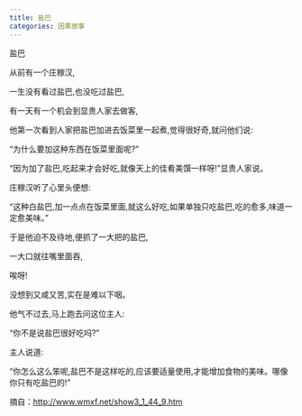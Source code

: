 ```yaml
---
title: 盐巴
categories: 因果故事
---
```


	   
盐巴

从前有一个庄稼汉,

一生没有看过盐巴,也没吃过盐巴,

有一天有一个机会到显贵人家去做客,

他第一次看到人家把盐巴加进去饭菜里一起煮,觉得很好奇,就问他们说:

“为什么要加这种东西在饭菜里面呢?”

“因为加了盐巴,吃起来才会好吃,就像天上的佳肴美馔一样呀!”显贵人家说。

庄稼汉听了心里头便想:

“这种白盐巴,加一点点在饭菜里面,就这么好吃,如果单独只吃盐巴,吃的愈多,味道一定愈美味。”

于是他迫不及待地,便抓了一大把的盐巴,

一大口就往嘴里面吞,

唉呀!

没想到又咸又苦,实在是难以下咽。

他气不过去,马上跑去问这位主人:

“你不是说盐巴很好吃吗?”

主人说道:

“你怎么这么笨呢,盐巴不是这样吃的,应该要适量使用,才能增加食物的美味。哪像你只有吃盐巴的!”


摘自：http://www.wmxf.net/show3_1_44_9.htm